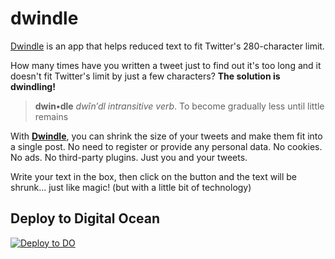 # dwindle

[Dwindle](https://dwindled-plzb3.ondigitalocean.app/) is an app that helps reduced text to fit Twitter's 280-character limit.

How many times have you written a tweet just to find out it's too long and it doesn't fit Twitter's limit by just a few characters? **The solution is dwindling!**

> **dwin•dle** _dwĭn′dl_
> _intransitive verb_. To become gradually less until little remains

With [**Dwindle**](https://dwindled-plzb3.ondigitalocean.app/), you can shrink the size of your tweets and make them fit into a single post. No need to register or provide any personal data. No cookies. No ads. No third-party plugins. Just you and your tweets.

Write your text in the box, then click on the button and the text will be shrunk... just like magic! (but with a little bit of technology)

## Deploy to Digital Ocean

[![Deploy to DO](https://mp-assets1.sfo2.digitaloceanspaces.com/deploy-to-do/do-btn-blue.svg)](https://cloud.digitalocean.com/apps/new?repo=https://github.com/alvaromontoro/dwindled/tree/main)
